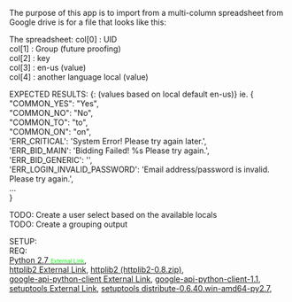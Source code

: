 <style>
    .small{font-size:10px; color:#0f0;}
</style>
The purpose of this app is to import from a multi-column spreadsheet from Google drive is for a file that looks like this:

The spreadsheet:
col[0] : UID  
col[1] : Group (future proofing)  
col[2] : key  
col[3] : en-us (value)  
col[4] : another language local (value)  

EXPECTED RESULTS:
{<key>: <en-us>(values based on local default en-us)} 
ie.
    {  
    "COMMON_YES": "Yes",  
    "COMMON_NO": "No",  
    "COMMON_TO": "to",  
    "COMMON_ON": "on",  
    'ERR_CRITICAL': 'System Error! Please try again later.',  
    'ERR_BID_MAIN': 'Bidding Failed! %s Please try again.',  
    'ERR_BID_GENERIC': '',  
    'ERR_LOGIN_INVALID_PASSWORD': 'Email address/password is invalid. Please try again.',  
    ...  
    }  
  
TODO: Create a user select based on the available locals   
TODO: Create a grouping output   

SETUP:  
REQ:  
<a href="http://http://www.python.org/getit/releases/2.7/" target="_blank">Python 2.7 <span class="small">External Link</span></a>,  
<a href="https://code.google.com/p/httplib2/" target="_blank">httplib2 External Link</a>, <a href="https://github.com/natmallow/a3-tools-rnd/blob/master/libs/httplib2-0.8.zip" target="_blank">httplib2 (httplib2-0.8.zip)</a>,  
<a href="https://code.google.com/p/google-api-python-client/" target="_blank">google-api-python-client External Link</a>, <a href="https://github.com/natmallow/a3-tools-rnd/blob/master/libs/google-api-python-client-1.1.zip" target="_blank">google-api-python-client-1.1</a>,  
<a href="http://www.lfd.uci.edu/~gohlke/pythonlibs/" target="_blank">setuptools External Link</a>, <a href="https://github.com/natmallow/a3-tools-rnd/blob/master/libs/distribute-0.6.40.win-amd64-py2.7.exe" target="_blank">setuptools distribute-0.6.40.win-amd64-py2.7</a>,  

  


